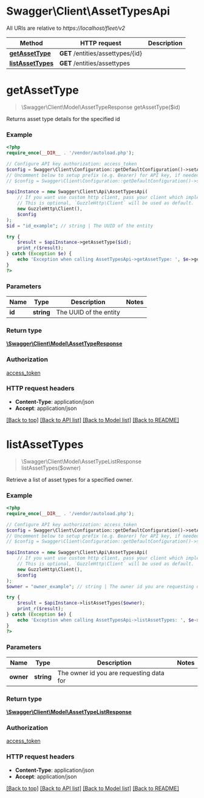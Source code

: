 # Swagger\Client\AssetTypesApi

All URIs are relative to *https://localhost/fleet/v2*

Method | HTTP request | Description
------------- | ------------- | -------------
[**getAssetType**](AssetTypesApi.md#getAssetType) | **GET** /entities/assettypes/{id} | 
[**listAssetTypes**](AssetTypesApi.md#listAssetTypes) | **GET** /entities/assettypes | 


# **getAssetType**
> \Swagger\Client\Model\AssetTypeResponse getAssetType($id)



Returns asset type details for the specified id

### Example
```php
<?php
require_once(__DIR__ . '/vendor/autoload.php');

// Configure API key authorization: access_token
$config = Swagger\Client\Configuration::getDefaultConfiguration()->setApiKey('x-access-token', 'YOUR_API_KEY');
// Uncomment below to setup prefix (e.g. Bearer) for API key, if needed
// $config = Swagger\Client\Configuration::getDefaultConfiguration()->setApiKeyPrefix('x-access-token', 'Bearer');

$apiInstance = new Swagger\Client\Api\AssetTypesApi(
    // If you want use custom http client, pass your client which implements `GuzzleHttp\ClientInterface`.
    // This is optional, `GuzzleHttp\Client` will be used as default.
    new GuzzleHttp\Client(),
    $config
);
$id = "id_example"; // string | The UUID of the entity

try {
    $result = $apiInstance->getAssetType($id);
    print_r($result);
} catch (Exception $e) {
    echo 'Exception when calling AssetTypesApi->getAssetType: ', $e->getMessage(), PHP_EOL;
}
?>
```

### Parameters

Name | Type | Description  | Notes
------------- | ------------- | ------------- | -------------
 **id** | **string**| The UUID of the entity |

### Return type

[**\Swagger\Client\Model\AssetTypeResponse**](../Model/AssetTypeResponse.md)

### Authorization

[access_token](../../README.md#access_token)

### HTTP request headers

 - **Content-Type**: application/json
 - **Accept**: application/json

[[Back to top]](#) [[Back to API list]](../../README.md#documentation-for-api-endpoints) [[Back to Model list]](../../README.md#documentation-for-models) [[Back to README]](../../README.md)

# **listAssetTypes**
> \Swagger\Client\Model\AssetTypeListResponse listAssetTypes($owner)



Retrieve a list of asset types for a specified owner.

### Example
```php
<?php
require_once(__DIR__ . '/vendor/autoload.php');

// Configure API key authorization: access_token
$config = Swagger\Client\Configuration::getDefaultConfiguration()->setApiKey('x-access-token', 'YOUR_API_KEY');
// Uncomment below to setup prefix (e.g. Bearer) for API key, if needed
// $config = Swagger\Client\Configuration::getDefaultConfiguration()->setApiKeyPrefix('x-access-token', 'Bearer');

$apiInstance = new Swagger\Client\Api\AssetTypesApi(
    // If you want use custom http client, pass your client which implements `GuzzleHttp\ClientInterface`.
    // This is optional, `GuzzleHttp\Client` will be used as default.
    new GuzzleHttp\Client(),
    $config
);
$owner = "owner_example"; // string | The owner id you are requesting data for

try {
    $result = $apiInstance->listAssetTypes($owner);
    print_r($result);
} catch (Exception $e) {
    echo 'Exception when calling AssetTypesApi->listAssetTypes: ', $e->getMessage(), PHP_EOL;
}
?>
```

### Parameters

Name | Type | Description  | Notes
------------- | ------------- | ------------- | -------------
 **owner** | **string**| The owner id you are requesting data for |

### Return type

[**\Swagger\Client\Model\AssetTypeListResponse**](../Model/AssetTypeListResponse.md)

### Authorization

[access_token](../../README.md#access_token)

### HTTP request headers

 - **Content-Type**: application/json
 - **Accept**: application/json

[[Back to top]](#) [[Back to API list]](../../README.md#documentation-for-api-endpoints) [[Back to Model list]](../../README.md#documentation-for-models) [[Back to README]](../../README.md)

